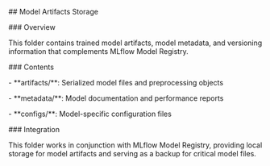 \## Model Artifacts Storage



\### Overview

This folder contains trained model artifacts, model metadata, and versioning information that complements MLflow Model Registry.



\### Contents

\- \*\*artifacts/\*\*: Serialized model files and preprocessing objects

\- \*\*metadata/\*\*: Model documentation and performance reports

\- \*\*configs/\*\*: Model-specific configuration files



\### Integration

This folder works in conjunction with MLflow Model Registry, providing local storage for model artifacts and serving as a backup for critical model files.



